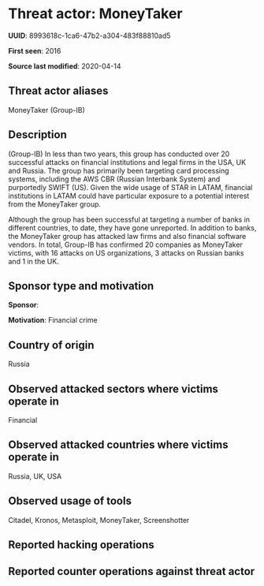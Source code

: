# Threat actor: MoneyTaker

**UUID**: 8993618c-1ca6-47b2-a304-483f88810ad5

**First seen**: 2016

**Source last modified**: 2020-04-14

## Threat actor aliases

MoneyTaker (Group-IB)

## Description

(Group-IB) In less than two years, this group has conducted over 20 successful attacks on financial institutions and legal firms in the USA, UK and Russia. The group has primarily been targeting card processing systems, including the AWS CBR (Russian Interbank System) and purportedly SWIFT (US). Given the wide usage of STAR in LATAM, financial institutions in LATAM could have particular exposure to a potential interest from the MoneyTaker group.

Although the group has been successful at targeting a number of banks in different countries, to date, they have gone unreported. In addition to banks, the MoneyTaker group has attacked law firms and also financial software vendors. In total, Group-IB has confirmed 20 companies as MoneyTaker victims, with 16 attacks on US organizations, 3 attacks on Russian banks and 1 in the UK.

## Sponsor type and motivation

**Sponsor**: 

**Motivation**: Financial crime


## Country of origin

Russia

## Observed attacked sectors where victims operate in

Financial

## Observed attacked countries where victims operate in

Russia, UK, USA

## Observed usage of tools

Citadel, Kronos, Metasploit, MoneyTaker, Screenshotter

## Reported hacking operations



## Reported counter operations against threat actor





